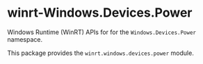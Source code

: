 <!-- warning: Please don't edit this file. It was automatically generated. -->

# winrt-Windows.Devices.Power

Windows Runtime (WinRT) APIs for for the `Windows.Devices.Power` namespace.

This package provides the `winrt.windows.devices.power` module.
